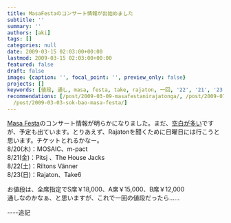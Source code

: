 ```yaml
---
title: MasaFestaのコンサート情報が出始めました
subtitle: ''
summary: ''
authors: [aki]
tags: []
categories: null
date: 2009-03-15 02:03:00+00:00
lastmod: 2009-03-15 02:03:00+00:00
featured: false
draft: false
image: {caption: '', focal_point: '', preview_only: false}
projects: []
keywords: [値段, 通し, masa, festa, take, rajaton, 一回, '22', '21', '23']
recommendations: [/post/2009-03-09-masafestanirajatonga/, /post/2009-07-11-masa-festanotiketutogalai-ta/,
  /post/2009-03-03-sok-bao-masa-festa/]
---
```

[Masa Festa](http://masafesta.com/)のコンサート情報が明らかになりました。まだ、[空白が多い](http://masafesta.com/concertpop.htm)ですが、予定も出ています。とりあえず、Rajatonを聞くために日曜日には行こうと思います。チケットとれるかなー。  
8/20(木)：MOSAIC、m-pact  
8/21(金)：Pitsj 、The House Jacks   
8/22(土)：Riltons Vänner  
8/23(日)：Rajaton、Take6  
  
お値段は、全席指定でS席￥18,000、A席￥15,000、B席￥12,000  
通しなのかなぁ、と思いますが、これで一回の値段だったら……  
  
----追記


